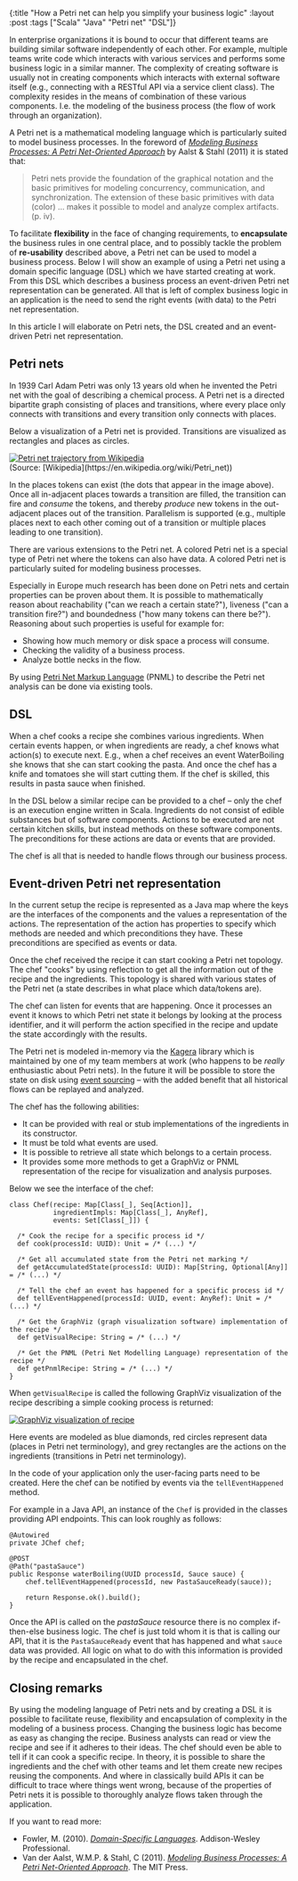 {:title "How a Petri net can help you simplify your business logic"
:layout :post
:tags ["Scala" "Java" "Petri net" "DSL"]}

In enterprise organizations it is bound to occur that different teams are building similar software independently of each other. For example, multiple teams write code which interacts with various services and performs some business logic in a similar manner. The complexity of creating software is usually not in creating components which interacts with external software itself (e.g., connecting with a RESTful API via a service client class). The complexity resides in the means of combination of these various components. I.e. the modeling of the business process (the flow of work through an organization).

A Petri net is a mathematical modeling language which is particularly suited to model business processes. In the foreword of [*Modeling Business Processes: A Petri Net-Oriented Approach*](http://amzn.to/1VzuMhh) by Aalst & Stahl (2011) it is stated that:

>Petri nets provide the foundation of the graphical notation and the basic primitives for modeling concurrency, communication, and synchronization. The extension of these basic primitives with data (color) ... makes it possible to model and analyze complex artifacts. (p. iv).

To facilitate **flexibility** in the face of changing requirements, to **encapsulate** the business rules in one central place, and to possibly tackle the problem of **re-usability** described above, a Petri net can be used to model a business process. Below I will show an example of using a Petri net using a domain specific language (DSL) which we have started creating at work. From this DSL which describes a business process an event-driven Petri net representation can be generated. All that is left of complex business logic in an application is the need to send the right events (with data) to the Petri net representation.

In this article I will elaborate on Petri nets, the DSL created and an event-driven Petri net representation.

## Petri nets

In 1939 Carl Adam Petri was only 13 years old when he invented the Petri net with the goal of describing a chemical process. A Petri net is a directed bipartite graph consisting of places and transitions, where every place only connects with transitions and every transition only connects with places.

Below a visualization of a Petri net is provided. Transitions are visualized as rectangles and places as circles.

<a href="http://i.imgur.com/jOa0nDH.gif">
<img src="http://i.imgur.com/jOa0nDH.gif" alt="Petri net trajectory from Wikipedia" />
</a>
<br/>
(Source: [Wikipedia](https://en.wikipedia.org/wiki/Petri_net))

In the places tokens can exist (the dots that appear in the image above). Once all in-adjacent places towards a transition are filled, the transition can fire and *consume* the tokens, and thereby *produce* new tokens in the out-adjacent places out of the transition. Parallelism is supported (e.g., multiple places next to each other coming out of a transition or multiple places leading to one transition). 

There are various extensions to the Petri net. A colored Petri net is a special type of Petri net where the tokens can also have data. A colored Petri net is particularly suited for modeling business processes.

Especially in Europe much research has been done on Petri nets and certain properties can be proven about them. It is possible to mathematically reason about reachability ("can we reach a certain state?"), liveness ("can a transition fire?") and boundedness ("how many tokens can there be?"). Reasoning about such properties is useful for example for:

* Showing how much memory or disk space a process will consume.
* Checking the validity of a business process.
* Analyze bottle necks in the flow.

By using [Petri Net Markup Language](http://xml.coverpages.org/PNML200303.pdf) (PNML) to describe the Petri net analysis can be done via existing tools.

## DSL

When a chef cooks a recipe she combines various ingredients. When certain events happen, or when ingredients are ready, a chef knows what action(s) to execute next. E.g., when a chef receives an event WaterBoiling she knows that she can start cooking the pasta. And once the chef has a knife and tomatoes she will start cutting them. If the chef is skilled, this results in pasta sauce when finished.

In the DSL below a similar recipe can be provided to a chef – only the chef is an execution engine written in Scala. Ingredients do not consist of edible substances but of software components. Actions to be executed are not certain kitchen skills, but instead methods on these software components. The preconditions for these actions are data or events that are provided.

The chef is all that is needed to handle flows through our business process.

## Event-driven Petri net representation

In the current setup the recipe is represented as a Java map where the keys are the interfaces of the components and the values a representation of the actions. The representation of the action has properties to specify which methods are needed and which preconditions they have. These preconditions are specified as events or data.

Once the chef received the recipe it can start cooking a Petri net topology. The chef "cooks" by using reflection to get all the information out of the recipe and the ingredients. This topology is shared with various states of the Petri net (a state describes in what place which data/tokens are).

The chef can listen for events that are happening. Once it processes an event it knows to which Petri net state it belongs by looking at the process identifier, and it will perform the action specified in the recipe and update the state accordingly with the results.

The Petri net is modeled in-memory via the [Kagera](https://github.com/merlijn/kagera) library which is maintained by one of my team members at work (who happens to be *really* enthusiastic about Petri nets). In the future it will be possible to store the state on disk using [event sourcing](http://cqrs.wikidot.com/doc:event-sourcing) – with the added benefit that all historical flows can be replayed and analyzed.

The chef has the following abilities:

* It can be provided with real or stub implementations of the ingredients in its constructor.
* It must be told what events are used.
* It is possible to retrieve all state which belongs to a certain process.
* It provides some more methods to get a GraphViz or PNML representation of the recipe for visualization and analysis purposes.

Below we see the interface of the chef:

```
class Chef(recipe: Map[Class[_], Seq[Action]],
           ingredientImpls: Map[Class[_], AnyRef],
           events: Set[Class[_]]) {

  /* Cook the recipe for a specific process id */
  def cook(processId: UUID): Unit = /* (...) */ 

  /* Get all accumulated state from the Petri net marking */
  def getAccumulatedState(processId: UUID): Map[String, Optional[Any]] = /* (...) */ 

  /* Tell the chef an event has happened for a specific process id */
  def tellEventHappened(processId: UUID, event: AnyRef): Unit = /* (...) */ 

  /* Get the GraphViz (graph visualization software) implementation of the recipe */
  def getVisualRecipe: String = /* (...) */ 

  /* Get the PNML (Petri Net Modelling Language) representation of the recipe */
  def getPnmlRecipe: String = /* (...) */ 
}
```

When `getVisualRecipe` is called the following GraphViz visualization of the recipe describing a simple cooking process is returned:

<a href="http://i.imgur.com/ZTpcOE5.png">
<img src="http://i.imgur.com/ZTpcOE5.png" alt="GraphViz visualization of recipe" />
</a>

Here events are modeled as blue diamonds, red circles represent data (places in Petri net terminology), and grey rectangles are the actions on the ingredients (transitions in Petri net terminology).

In the code of your application only the user-facing parts need to be created. Here the chef can be notified by events via the `tellEventHappened` method. 

For example in a Java API, an instance of the `Chef` is provided in the classes providing API endpoints. This can look roughly as follows:

```
@Autowired
private JChef chef;

@POST
@Path("pastaSauce")
public Response waterBoiling(UUID processId, Sauce sauce) {
    chef.tellEventHappened(processId, new PastaSauceReady(sauce));

    return Response.ok().build();
}
```

Once the API is called on the *pastaSauce* resource there is no complex if-then-else business logic. The chef is just told whom it is that is calling our API, that it is the `PastaSauceReady` event that has happened and what `sauce` data was provided. All logic on what to do with this information is provided by the recipe and encapsulated in the chef.

## Closing remarks

By using the modeling language of Petri nets and by creating a DSL it is possible to facilitate reuse, flexibility and encapsulation of complexity in the modeling of a business process. Changing the business logic has become as easy as changing the recipe. Business analysts can read or view the recipe and see if it adheres to their ideas. The chef should even be able to tell if it can cook a specific recipe. In theory, it is possible to share the ingredients and the chef with other teams and let them create new recipes reusing the components. And where in classically build APIs it can be difficult to trace where things went wrong, because of the properties of Petri nets it is possible to thoroughly analyze flows taken through the application.

If you want to read more:
* Fowler, M. (2010). [*Domain-Specific Languages*](http://amzn.to/1TYg3dd). Addison-Wesley Professional.
* Van der Aalst, W.M.P. & Stahl, C (2011). [*Modeling Business Processes: A Petri Net-Oriented Approach*](http://amzn.to/1VzuMhh). The MIT Press.
